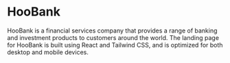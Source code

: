 # HooBank
 HooBank is a financial services company that provides a range of banking and investment products to customers around the world. The landing page for HooBank is built using React and Tailwind CSS, and is optimized for both desktop and mobile devices.
